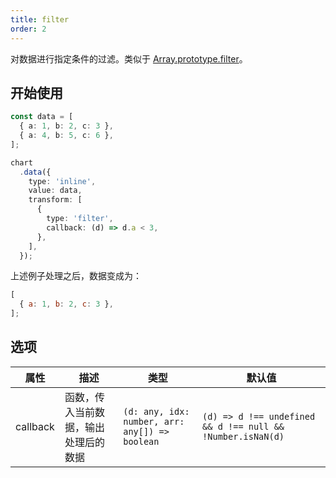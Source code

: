 ```yaml
---
title: filter
order: 2
---
```


对数据进行指定条件的过滤。类似于 [Array.prototype.filter](https://developer.mozilla.org/en-US/docs/Web/JavaScript/Reference/Global_Objects/Array/filter)。

## 开始使用

```ts
const data = [
  { a: 1, b: 2, c: 3 },
  { a: 4, b: 5, c: 6 },
];

chart
  .data({
    type: 'inline',
    value: data,
    transform: [
      {
        type: 'filter',
        callback: (d) => d.a < 3,
      },
    ],
  });
```

上述例子处理之后，数据变成为：

```js
[
  { a: 1, b: 2, c: 3 },
];
```

## 选项

| 属性 | 描述 | 类型 | 默认值|
| -------------| ----------------------------------------------------------- | -----------------------------| --------------------|
| callback     |  函数，传入当前数据，输出处理后的数据                             | `(d: any, idx: number, arr: any[]) => boolean`    | `(d) => d !== undefined && d !== null && !Number.isNaN(d)`          |
